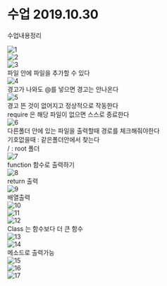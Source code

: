 # 수업 2019.10.30
수업내용정리

![1](./images/1.png)  
![2](./images/2.png)  
![3](./images/3.png)  
파일 안에 파일을 추가할 수 있다  
![4](./images/4.png)  
경고가 나와도 @를 넣으면 경고는 안나온다  
![5](./images/5.png)  
경고 뜬 것이 없어지고 정상적으로 작동한다  
require 은 해당 파일이 없으면 스스로 종료한다  
![6](./images/6.png)  
다른폴더 안에 있는 파일을 출력할때 경로를 체크해줘야한다  
기호없을때 : 같은폴더안에서 찾는다  
/ : root 폴더  
![7](./images/7.png)  
function 함수로 출력하기  
![8](./images/8.png)  
return 출력  
![9](./images/9.png)  
배열출력  
![10](./images/10.png)  
![11](./images/11.png)  
![12](./images/12.png)  
Class 는 함수보다 더 큰 함수  
![13](./images/13.png)  
![14](./images/14.png)  
메소드로 출력가능  
![15](./images/15.png)  
![16](./images/16.png)  
![17](./images/17.png)  